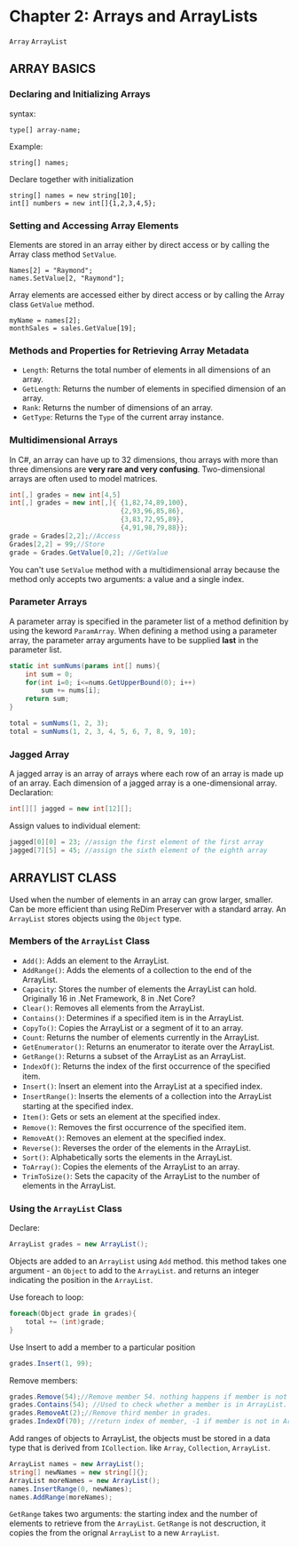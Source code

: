 # Chapter 2: Arrays and ArrayLists

`Array` `ArrayList`

## ARRAY BASICS 
### Declaring and Initializing Arrays

syntax: 
```CSharp
type[] array-name;
```
Example:
```CSharp
string[] names;
```
Declare together with initialization
```CSharp
string[] names = new string[10];
int[] numbers = new int[]{1,2,3,4,5};
```

### Setting and Accessing Array Elements
Elements are stored in an array either by direct access or by calling the Array class method `SetValue`.
```Csharp
Names[2] = "Raymond";
names.SetValue[2, "Raymond"];
```
Array elements are accessed either by direct access or by calling the Array class `GetValue` method.
```CSharp
myName = names[2];
monthSales = sales.GetValue[19];
```

### Methods and Properties for Retrieving Array Metadata
* `Length`: Returns the total number of elements in all dimensions of an array.
* `GetLength`: Returns the number of elements in specified dimension of an array.
* `Rank`: Returns the number of dimensions of an array.
* `GetType`: Returns the `Type` of the current array instance.

### Multidimensional Arrays
In C#, an array can have up to 32 dimensions, thou arrays with more than three dimensions are **very rare and very confusing**. Two-dimensional arrays are often used to model matrices. 
```csharp
int[,] grades = new int[4,5]
int[,] grades = new int[,]{ {1,82,74,89,100},
                            {2,93,96,85,86},
                            {3,83,72,95,89},
                            {4,91,98,79,88}};
grade = Grades[2,2];//Access
Grades[2,2] = 99;//Store
grade = Grades.GetValue[0,2]; //GetValue
```
You can't use `SetValue` method with a multidimensional array because the method only accepts two arguments: a value and a single index.

### Parameter Arrays
A parameter array is specified in the parameter list of a method definition by using the keword `ParamArray`. When defining a method using a parameter array, the parameter array arguments have to be supplied **last** in the parameter list. 
```csharp
static int sumNums(params int[] nums){
    int sum = 0;
    for(int i=0; i<=nums.GetUpperBound(0); i++)
        sum += nums[i];
    return sum;
}

total = sumNums(1, 2, 3);
total = sumNums(1, 2, 3, 4, 5, 6, 7, 8, 9, 10);
```

### Jagged Array
A jagged array is an array of arrays where each row of an array is made up of an array. Each dimension of a jagged array is a one-dimensional array.
Declaration: 
```csharp
int[][] jagged = new int[12][];
```
Assign values to individual element:
```csharp
jagged[0][0] = 23; //assign the first element of the first array
jagged[7][5] = 45; //assign the sixth element of the eighth array
```

## ARRAYLIST CLASS
Used when the number of elements in an array can grow larger, smaller. Can be more efficient than using ReDim Preserver with a standard array.
An `ArrayList` stores objects using the `Object` type.

### Members of the `ArrayList` Class
* `Add()`: Adds an element to the ArrayList. 
* `AddRange()`: Adds the elements of a collection to the end of the ArrayList. 
* `Capacity`: Stores the number of elements the ArrayList can hold. Originally 16 in .Net Framework, 8 in .Net Core?
* `Clear()`: Removes all elements from the ArrayList. 
* `Contains()`: Determines if a speciﬁed item is in the ArrayList. 
* `CopyTo()`: Copies the ArrayList or a segment of it to an array. 
* `Count`: Returns the number of elements currently in the ArrayList. 
* `GetEnumerator()`: Returns an enumerator to iterate over the ArrayList. 
* `GetRange()`: Returns a subset of the ArrayList as an ArrayList. 
* `IndexOf()`: Returns the index of the ﬁrst occurrence of the speciﬁed item. 
* `Insert()`: Insert an element into the ArrayList at a speciﬁed index. 
* `InsertRange()`: Inserts the elements of a collection into the ArrayList starting at the speciﬁed index.
* `Item()`: Gets or sets an element at the speciﬁed index. 
* `Remove()`: Removes the ﬁrst occurrence of the speciﬁed item. 
* `RemoveAt()`: Removes an element at the speciﬁed index. 
* `Reverse()`: Reverses the order of the elements in the ArrayList. 
* `Sort()`: Alphabetically sorts the elements in the ArrayList. 
* `ToArray()`: Copies the elements of the ArrayList to an array. 
* `TrimToSize()`: Sets the capacity of the ArrayList to the number of elements in the ArrayList.

### Using the `ArrayList` Class
Declare:
```csharp
ArrayList grades = new ArrayList();
```
Objects are added to an `ArrayList` using `Add` method. this method takes one argument - an `Object` to add to the `ArrayList`. and returns an integer indicating the position in the `ArrayList`.

Use foreach to loop:
```csharp
foreach(Object grade in grades){
    total += (int)grade;
}
```
Use Insert to add a member to a particular position
```csharp
grades.Insert(1, 99);
```
Remove members:
```csharp
grades.Remove(54);//Remove member 54. nothing happens if member is not in ArrayList.
grades.Contains(54); //Used to check whether a member is in ArrayList.
grades.RemoveAt(2);//Remove third member in grades. 
grades.IndexOf(70); //return index of member, -1 if member is not in ArrayList.
```

Add ranges of objects to ArrayList, the objects must be stored in a data type that is derived from `ICollection`. like `Array`, `Collection`, `ArrayList`.
```csharp
ArrayList names = new ArrayList();
string[] newNames = new string[]{};
ArrayList moreNames = new ArrayList();
names.InsertRange(0, newNames);
names.AddRange(moreNames);
```
`GetRange` takes two arguments: the starting index and the number of elements to retrieve from the `ArrayList`. `GetRange` is not descruction, it copies the from the orignal `ArrayList` to a new `ArrayList`.

